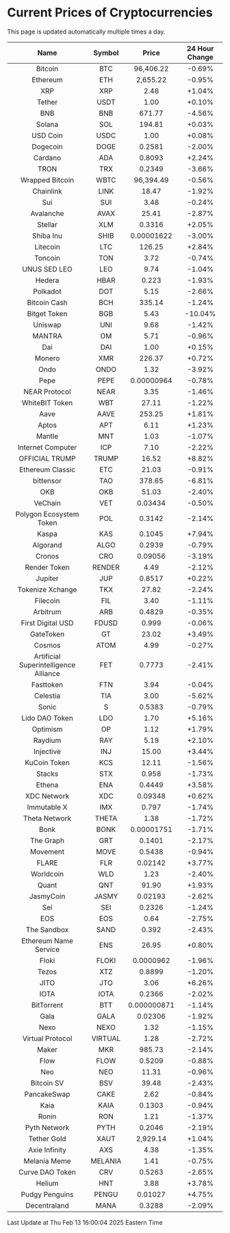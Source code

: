 # Current Prices of Cryptocurrencies
This page is updated automatically multiple times a day.

| Name | Symbol | Price | 24 Hour Change |
| :---: |:---:| :---: | :---: |
| Bitcoin | BTC | 96,406.22 | -0.69% |
| Ethereum | ETH | 2,655.22 | -0.95% |
| XRP | XRP | 2.48 | +1.04% |
| Tether | USDT | 1.00 | +0.10% |
| BNB | BNB | 671.77 | -4.56% |
| Solana | SOL | 194.81 | +0.03% |
| USD Coin | USDC | 1.00 | +0.08% |
| Dogecoin | DOGE | 0.2581 | -2.00% |
| Cardano | ADA | 0.8093 | +2.24% |
| TRON | TRX | 0.2349 | -3.66% |
| Wrapped Bitcoin | WBTC | 96,394.49 | -0.56% |
| Chainlink | LINK | 18.47 | -1.92% |
| Sui | SUI | 3.48 | -0.24% |
| Avalanche | AVAX | 25.41 | -2.87% |
| Stellar | XLM | 0.3316 | +2.05% |
| Shiba Inu | SHIB | 0.00001622 | -3.00% |
| Litecoin | LTC | 126.25 | +2.84% |
| Toncoin | TON | 3.72 | -0.74% |
| UNUS SED LEO | LEO | 9.74 | -1.04% |
| Hedera | HBAR | 0.223 | -1.93% |
| Polkadot | DOT | 5.15 | -2.66% |
| Bitcoin Cash | BCH | 335.14 | -1.24% |
| Bitget Token | BGB | 5.43 | -10.04% |
| Uniswap | UNI | 9.68 | -1.42% |
| MANTRA | OM | 5.71 | -0.96% |
| Dai | DAI | 1.00 | +0.15% |
| Monero | XMR | 226.37 | +0.72% |
| Ondo | ONDO | 1.32 | -3.92% |
| Pepe | PEPE | 0.00000964 | -0.78% |
| NEAR Protocol | NEAR | 3.35 | -1.46% |
| WhiteBIT Token | WBT | 27.11 | -1.22% |
| Aave | AAVE | 253.25 | +1.81% |
| Aptos | APT | 6.11 | +1.23% |
| Mantle | MNT | 1.03 | -1.07% |
| Internet Computer | ICP | 7.10 | -2.22% |
| OFFICIAL TRUMP | TRUMP | 16.52 | +8.82% |
| Ethereum Classic | ETC | 21.03 | -0.91% |
| bittensor | TAO | 378.65 | -6.81% |
| OKB | OKB | 51.03 | -2.40% |
| VeChain | VET | 0.03434 | -0.50% |
| Polygon Ecosystem Token | POL | 0.3142 | -2.14% |
| Kaspa | KAS | 0.1045 | +7.94% |
| Algorand | ALGO | 0.2939 | -0.79% |
| Cronos | CRO | 0.09056 | -3.19% |
| Render Token | RENDER | 4.49 | -2.12% |
| Jupiter | JUP | 0.8517 | +0.22% |
| Tokenize Xchange | TKX | 27.82 | -2.24% |
| Filecoin | FIL | 3.40 | -1.11% |
| Arbitrum | ARB | 0.4829 | -0.35% |
| First Digital USD | FDUSD | 0.999 | -0.06% |
| GateToken | GT | 23.02 | +3.49% |
| Cosmos | ATOM | 4.99 | -0.27% |
| Artificial Superintelligence Alliance | FET | 0.7773 | -2.41% |
| Fasttoken | FTN | 3.94 | -0.04% |
| Celestia | TIA | 3.00 | -5.62% |
| Sonic | S | 0.5383 | -0.79% |
| Lido DAO Token | LDO | 1.70 | +5.16% |
| Optimism | OP | 1.12 | +1.79% |
| Raydium | RAY | 5.19 | +2.10% |
| Injective | INJ | 15.00 | +3.44% |
| KuCoin Token | KCS | 12.11 | -1.56% |
| Stacks | STX | 0.958 | -1.73% |
| Ethena | ENA | 0.4449 | +3.58% |
| XDC Network | XDC | 0.09348 | +0.62% |
| Immutable X | IMX | 0.797 | -1.74% |
| Theta Network | THETA | 1.38 | -1.72% |
| Bonk | BONK | 0.00001751 | -1.71% |
| The Graph | GRT | 0.1401 | -2.17% |
| Movement | MOVE | 0.5438 | -0.94% |
| FLARE | FLR | 0.02142 | +3.77% |
| Worldcoin | WLD | 1.23 | -2.40% |
| Quant | QNT | 91.90 | +1.93% |
| JasmyCoin | JASMY | 0.02193 | -2.62% |
| Sei | SEI | 0.2326 | -1.24% |
| EOS | EOS | 0.64 | -2.75% |
| The Sandbox | SAND | 0.392 | -2.43% |
| Ethereum Name Service | ENS | 26.95 | +0.80% |
| Floki | FLOKI | 0.0000962 | -1.96% |
| Tezos | XTZ | 0.8899 | -1.20% |
| JITO | JTO | 3.06 | +6.26% |
| IOTA | IOTA | 0.2366 | -2.02% |
| BitTorrent | BTT | 0.000000871 | -1.14% |
| Gala | GALA | 0.02306 | -1.92% |
| Nexo | NEXO | 1.32 | -1.15% |
| Virtual Protocol | VIRTUAL | 1.28 | -2.72% |
| Maker | MKR | 985.73 | -2.14% |
| Flow | FLOW | 0.5209 | -0.88% |
| Neo | NEO | 11.31 | -0.96% |
| Bitcoin SV | BSV | 39.48 | -2.43% |
| PancakeSwap | CAKE | 2.62 | -0.84% |
| Kaia | KAIA | 0.1303 | -0.94% |
| Ronin | RON | 1.21 | -1.37% |
| Pyth Network | PYTH | 0.2046 | -2.19% |
| Tether Gold | XAUT | 2,929.14 | +1.04% |
| Axie Infinity | AXS | 4.38 | -1.35% |
| Melania Meme | MELANIA | 1.41 | -0.75% |
| Curve DAO Token | CRV | 0.5263 | -2.65% |
| Helium | HNT | 3.88 | +3.78% |
| Pudgy Penguins | PENGU | 0.01027 | +4.75% |
| Decentraland | MANA | 0.3288 | -2.09% |

Last Update at Thu Feb 13 16:00:04 2025 Eastern Time